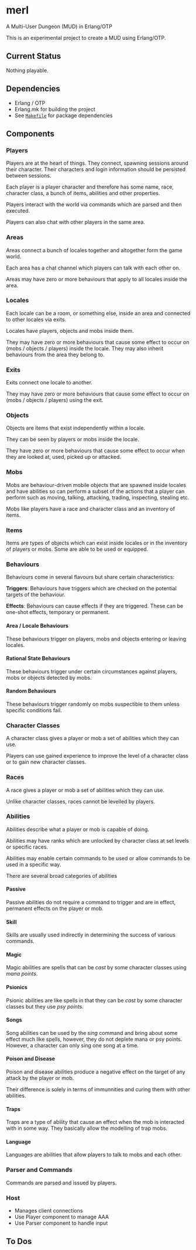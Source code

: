 # merl
A Multi-User Dungeon (MUD) in Erlang/OTP

This is an experimental project to create a MUD using Erlang/OTP.

## Current Status

Nothing playable.

## Dependencies

* Erlang / OTP
* Erlang.mk for building the project
* See [`Makefile`](Makefile) for package dependencies

## Components

### Players

Players are at the heart of things. They connect, spawning sessions around their character. Their characters and login information should be persisted between sessions.

Each player is a player character and therefore has some name, race, character class, a bunch of items, abilities and other properties.

Players interact with the world via commands which are parsed and then executed.

Players can also chat with other players in the same area.

### Areas

Areas connect a bunch of locales together and altogether form the game world.

Each area has a chat channel which players can talk with each other on.

Areas may have zero or more behaviours that apply to all locales inside the area.

### Locales

Each locale can be a room, or something else, inside an area and connected to other locales via exits.

Locales have players, objects and mobs inside them.

They may have zero or more behaviours that cause some effect to occur on (mobs / objects / players) inside the locale. They may also inherit behaviours from the area they belong to.

### Exits

Exits connect one locale to another. 

They may have zero or more behaviours that cause some effect to occur on (mobs / objects / players) using the exit.

### Objects

Objects are items that exist independently within a locale.

They can be seen by players or mobs inside the locale.

They have zero or more behaviours that cause some effect to occur when they are looked at, used, picked up or attacked.

### Mobs

Mobs are behaviour-driven mobile objects that are spawned inside locales and have abilities so can perform a subset of the actions that a player can perform such as moving, talking, attacking, trading, inspecting, stealing etc.

Mobs like players have a race and character class and an inventory of items.

### Items

Items are types of objects which can exist inside locales or in the inventory of players or mobs. Some are able to be used or equipped.

### Behaviours

Behaviours come in several flavours but share certain characteristics:

**Triggers**: Behaviours have triggers which are checked on the potential targets of the behaviour.

**Effects**: Behaviours can cause effects if they are triggered. These can be one-shot effects, temporary or permanent.

#### Area / Locale Behaviours

These behaviours trigger on players, mobs and objects entering or leaving locales.

#### Rational State Behaviours 

These behaviours trigger under certain circumstances against players, mobs or objects detected by mobs.

#### Random Behaviours

These behaviours trigger randomly on mobs suspectible to them unless specific conditions fail.

### Character Classes

A character class gives a player or mob a set of abilities which they can use.

Players can use gained experience to improve the level of a character class or to gain new character classes.

### Races

A race gives a player or mob a set of abilities which they can use. 

Unlike character classes, races cannot be levelled by players.

### Abilities

Abilities describe what a player or mob is capable of doing. 

Abilities may have ranks which are unlocked by character class at set levels or specific races.

Abilities may enable certain commands to be used or allow commands to be used in a specific way.

There are several broad categories of abilities

#### Passive

Passive abilities do not require a command to trigger and are in effect, permanent effects on the player or mob.

#### Skill

Skills are usually used indirectly in determining the success of various commands.

#### Magic

Magic abilities are spells that can be *cast* by some character classes using *mana points*.

#### Psionics

Psionic abilities are like spells in that they can be *cast* by some character classes but they use *psy points*.

#### Songs

Song abilities can be used by the *sing* command and bring about some effect much like spells, however, they do not deplete mana or psy points. However, a character can only sing one song at a time.

#### Poison and Disease

Poison and disease abilities produce a negative effect on the target of any attack by the player or mob.

Their difference is solely in terms of immunnities and curing them with other abilities.

#### Traps

Traps are a type of ability that cause an effect when the mob is interacted with in some way. They basically allow the modelling of trap mobs.

#### Language

Languages are abilities that allow players to talk to mobs and each other.

### Parser and Commands

Commands are parsed and issued by players.

### Host

- Manages client connections 
- Use Player component to manage AAA
- Use Parser component to handle input

## To Dos
